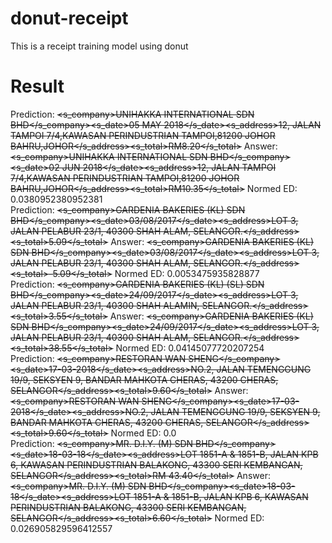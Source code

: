 # donut-receipt
This is a receipt training model using donut

# Result
Prediction: <s><s_company>UNIHAKKA INTERNATIONAL SDN BHD</s_company><s_date>05 MAY 2018</s_date><s_address>12, JALAN TAMPOI 7/4,KAWASAN PERINDUSTRIAN TAMPOI,81200 JOHOR BAHRU,JOHOR</s_address><s_total>RM8.20</s_total></s>
    Answer: <s><s_company>UNIHAKKA INTERNATIONAL SDN BHD</s_company><s_date>02 JUN 2018</s_date><s_address>12, JALAN TAMPOI 7/4,KAWASAN PERINDUSTRIAN TAMPOI,81200 JOHOR BAHRU,JOHOR</s_address><s_total>RM10.35</s_total></s>
 Normed ED: 0.0380952380952381                                                                 
Prediction: <s><s_company>GARDENIA BAKERIES (KL) SDN BHD</s_company><s_date>03/08/2017</s_date><s_address>LOT 3, JALAN PELABUR 23/1, 40300 SHAH ALAM, SELANGOR.</s_address><s_total>5.09</s_total></s>
    Answer: <s><s_company>GARDENIA BAKERIES (KL) SDN BHD</s_company><s_date>03/08/2017</s_date><s_address>LOT 3, JALAN PELABUR 23/1, 40300 SHAH ALAM, SELANGOR.</s_address><s_total>-5.09</s_total></s>
 Normed ED: 0.0053475935828877                                                                 
Prediction: <s><s_company>GARDENIA BAKERIES (KL) (SL) SDN BHD</s_company><s_date>24/09/2017</s_date><s_address>LOT 3, JALAN PELABUR 23/1, 40300 SHAH ALAMIN, SELANGOR.</s_address><s_total>3.55</s_total></s>
    Answer: <s><s_company>GARDENIA BAKERIES (KL) SDN BHD</s_company><s_date>24/09/2017</s_date><s_address>LOT 3, JALAN PELABUR 23/1, 40300 SHAH ALAM, SELANGOR.</s_address><s_total>38.55</s_total></s>
 Normed ED: 0.04145077720207254                                                                
Prediction: <s><s_company>RESTORAN WAN SHENG</s_company><s_date>17-03-2018</s_date><s_address>NO.2, JALAN TEMENGGUNG 19/9, SEKSYEN 9, BANDAR MAHKOTA CHERAS, 43200 CHERAS, SELANGOR</s_address><s_total>9.60</s_total></s>
    Answer: <s><s_company>RESTORAN WAN SHENG</s_company><s_date>17-03-2018</s_date><s_address>NO.2, JALAN TEMENGGUNG 19/9, SEKSYEN 9, BANDAR MAHKOTA CHERAS, 43200 CHERAS, SELANGOR</s_address><s_total>9.60</s_total></s>
 Normed ED: 0.0                                                                                
Prediction: <s><s_company>MR. D.I.Y. (M) SDN BHD</s_company><s_date>18-03-18</s_date><s_address>LOT 1851-A & 1851-B, JALAN KPB 6, KAWASAN PERINDUSTRIAN BALAKONG, 43300 SERI KEMBANGAN, SELANGOR</s_address><s_total>RM 43.40</s_total></s>
    Answer: <s><s_company>MR. D.I.Y. (M) SDN BHD</s_company><s_date>18-03-18</s_date><s_address>LOT 1851-A & 1851-B, JALAN KPB 6, KAWASAN PERINDUSTRIAN BALAKONG, 43300 SERI KEMBANGAN, SELANGOR</s_address><s_total>6.60</s_total></s>
 Normed ED: 0.026905829596412557  